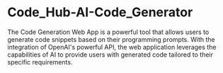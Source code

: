 # Code_Hub-AI-Code_Generator
The Code Generation Web App is a powerful tool that allows users to generate code snippets based on their programming prompts. With the integration of OpenAI's powerful API, the web application leverages the capabilities of AI to provide users with generated code tailored to their specific requirements.
